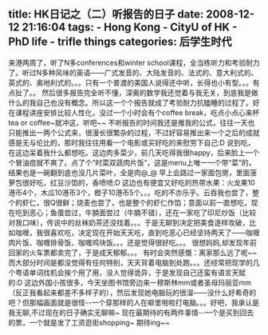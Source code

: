 title: HK日记之（二）听报告的日子
date: 2008-12-12 21:16:04
tags: 
    - Hong Kong
    - CityU of HK
    - PhD life
    - trifle things
categories: 后学生时代
---

来港两周了，听了N多conferences和winter school课程，全当练听力和考验耐力了。听过N多种风味的英语——广式发音的、大陆发音的、法式的、意大利式的、英式的、奥地利式的。。。只有一个普渡的美国人说得还中听，长得也小有型。。。有点扯了。。
然后很多报告完全听不懂，深奥的数学我还觉着与我无关，到底我是做什么的我自己也没有概念。所以这一个个报告就成了考验耐力抗瞌睡的过程了。好在课程讲座安排比较人性化，没过一个小时会有个coffee break，吃点小点心来杯tea or coffee~就冲这，听吧~~ 
不听报告的时间我还是推我的公式，往往一天也只能推出一两个公式来，很漫长很繁杂的过程，不过好容易推出来一个之后的成就感是无与伦比的，那时我往往用看一个电影或买好吃的来慰劳下自己:D
说到吃，在这边呆着我什么都想吃。这边肉多菜少，前几天吃得我很happy，后来脸上一个个冒油痘就不爽了。点了个“时菜双蔬肉片饭”，这是menu上唯一一个带“菜”的，结果也是一碗翻到底也没几片菜叶，全是肉@_@
早上会路过一家面包房，里面菠萝包很好吃，红豆沙馅的，香喷喷:D
这边也有便宜又好吃的热带水果：火龙果10港币4个，木瓜10港币3个，橙子10港币5个。。。吃的不亦乐乎。云吞我也尝了，整个的虾仁，很Q很鲜；烧麦也尝了，也是整个的虾仁作馅；意面以前一直想吃，现在吃到恶心；鱼蛋尝过，牛腩面尝过（牛腩不错），还在一家吃了印尼炒饭（比较对我口味），传说中的丝袜奶茶还没找着。。。于是无聊到决定把美食逐样攻破，比如咖喱，我很喜欢吃，决定现在开始天天吃，直到吃恶心已经坚持两天了——咖喱肉片饭、咖喱排骨饭、咖喱鸡块饭。。。还是觉得很好吃。。。
很想妈妈,却发现年前回家的火车票都卖完了，于是成天郁郁。。。
有时会突然感慨：离家那么远了呢~~ 而大部分时间是都没觉得有任何特别，天天背着电脑到处跑。。。还经常把现学的几个粤语单词找机会挨个用了用，没人觉得诡异，于是发现自己还蛮有语言天赋的:D
这边外国小孩很多，今天坐图书馆旁边来一穆斯林mm或者圣母玛丽亚mm（反正我看起来都差不多样子的），然后发现她电脑玩的很溜——没什么好希奇的吧？但那幅画面就是很怪--一个穿那样的人在噼里啪啦打电脑。。。好吧，我承认是我无聊,不过现在的日子确实无聊嘛~ 
现在最期待的有两件事情--一个是买到回去的票，一个就是发了工资逛街shopping~ 
期待ing~~

